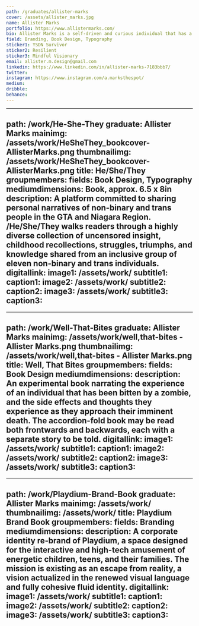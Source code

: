```yaml
---
path: /graduates/allister-marks
cover: /assets/allister_marks.jpg
name: Allister Marks
portfolio: https://www.allistermarks.com/
bio: Allister Marks is a self-driven and curious individual that has a passion for discovery and cultivating meaningful human connections, and seeks to collaborate with forward-thinking individuals who share a similar drive.Through constant exploration, they have found particular interests in design communication, branding, book design, typography, corporate identity, as well as experimenting with a variety of tools and mediums. Allister is committed to addressing inclusivity and accessibility, and looks forward to implementing it in their future practise. In his spare time he enjoys drawing, digital illustration, playing guitar, live music, camping, and escaping the city in order to recharge in the quiet seclusion of nature and good company.
field: Branding, Book Design, Typography
sticker1: YSDN Survivor
sticker2: Resilient
sticker3: Mindful Visionary
email: allister.m.design@gmail.com
linkedin: https://www.linkedin.com/in/allister-marks-7183bbb7/
twitter:
instagram: https://www.instagram.com/a.marksthespot/
medium:
dribble:
behance:
---
```


---
path: /work/He-She-They
graduate: Allister Marks
mainimg: /assets/work/HeSheThey_bookcover-AllisterMarks.png
thumbnailimg: /assets/work/HeSheThey_bookcover-AllisterMarks.png
title: He/She/They
groupmembers:
fields: Book Design, Typography
mediumdimensions: Book, approx. 6.5 x 8in
description: A platform committed to sharing personal narratives of non-binary and trans people in the GTA and Niagara Region. /He/She/They walks readers through a highly diverse collection of uncensored insight, childhood recollections, struggles, triumphs, and knowledge shared from an inclusive group of eleven non-binary and trans individuals.
digitallink:
image1: /assets/work/
subtitle1:
caption1:
image2: /assets/work/
subtitle2:
caption2:
image3: /assets/work/
subtitle3:
caption3:
---

---
path: /work/Well-That-Bites
graduate: Allister Marks
mainimg: /assets/work/well,that-bites - Allister Marks.png
thumbnailimg: /assets/work/well,that-bites - Allister Marks.png
title: Well, That Bites
groupmembers:
fields: Book Design
mediumdimensions:
description: An experimental book narrating the experience of an individual that has been bitten by a zombie, and the side effects and thoughts they experience as they approach their imminent death. The accordion-fold book may be read both frontwards and backwards, each with a separate story to be told.
digitallink:
image1: /assets/work/
subtitle1:
caption1:
image2: /assets/work/
subtitle2:
caption2:
image3: /assets/work/
subtitle3:
caption3:
---

---
path: /work/Playdium-Brand-Book
graduate: Allister Marks
mainimg: /assets/work/
thumbnailimg: /assets/work/
title: Playdium Brand Book
groupmembers:
fields: Branding
mediumdimensions:
description: A corporate identity re-brand of Playdium, a space designed for the interactive and high-tech amusement of energetic children, teens, and their families. The mission is existing as an escape from reality, a vision actualized in the renewed visual language and fully cohesive fluid identity.
digitallink:
image1: /assets/work/
subtitle1:
caption1:
image2: /assets/work/
subtitle2:
caption2:
image3: /assets/work/
subtitle3:
caption3:
---

